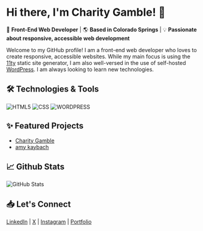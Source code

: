 # Hi there, I'm Charity Gamble! 👋

🚀 **Front-End Web Developer** | 🌎 **Based in Colorado Springs** | 💡 **Passionate about responsive, accessible web development**

Welcome to my GitHub profile! I am a front-end web developer who loves to create responsive, accessible websites. While my main focus is using the [11ty](https://11ty.dev) static site generator, I am also well-versed in the use of self-hosted [WordPress](https://wordpress.org). I am always looking to learn new technologies.

## 🛠️ **Technologies & Tools**
![HTML5](https://img.shields.io/badge/HTML-5-E34F26?style=flat-square&logo=html5&logoColor=white)
![CSS](https://img.shields.io/badge/CSS-663399?style=flat-square&logo=css&logoColor=white)
![WORDPRESS](https://img.shields.io/badge/WordPress-21759B?style=flat-square&logo=wordpress&logoColor=white)

## ✨ **Featured Projects**
- [Charity Gamble](https://charitygamble.dev)
- [amy kaybach](https://amykaybach.com)

## 📈 **Github Stats**
![GitHub Stats](https://github-readme-stats.vercel.app/api?username=charitygamble&show_icons=true&theme=radical)

## 📥 **Let's Connect**
[LinkedIn](https://linkedin.com/in/charitygamble) | [X](https://x.com/cgambledev) | [Instagram](https://instagram.com/charitygamble.dev) | [Portfolio](https://charitygamble.dev)
<!--
**charitygamble/charitygamble** is a ✨ _special_ ✨ repository because its `README.md` (this file) appears on your GitHub profile.

Here are some ideas to get you started:

- 🔭 I’m currently working on ...
- 🌱 I’m currently learning ...
- 👯 I’m looking to collaborate on ...
- 🤔 I’m looking for help with ...
- 💬 Ask me about ...
- 📫 How to reach me: ...
- 😄 Pronouns: ...
- ⚡ Fun fact: ...
-->
